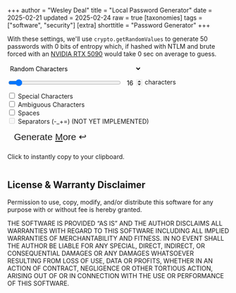 +++
author = "Wesley Deal"
title = "Local Password Generator"
date = 2025-02-21
updated = 2025-02-24
raw = true
[taxonomies]
tags = ["software", "security"]
[extra]
shorttitle = "Password Generator"
+++

<style type="text/css">
#length_val{
	width: 3em;
	background: transparent;
	border: none;
	border-bottom: 1px solid var(--color-fg);
	border-radius: 0;
	font: inherit;
	padding: 0;
	text-align: center;
}
input[type=number]::-webkit-inner-spin-button {
    opacity: 1
}
#settings-wrapper {
	display: flex;
	gap: 10px;
	flex-direction: column;
}
#settings-wrapper div.length-container{
	display: flex;
	gap: 5px;
	flex-wrap: wrap;
}
#length{
	width: 256px;
}
#result{
	font-family: "Red Hat Mono",Consolas,monospace;
	font-size: 1.5em;
	border: 1px solid var(--color-fg);
	outline: 2px solid var(--color-accent);
	margin: 10px 0;
	overflow-x: auto;
	max-width: min(100%,1600px);
}
#result.smaller{
	font-size: 1em;
}
#result ul{
	display: flex;
	flex-wrap: wrap;
	gap: 24px 20px;
	justify-content: space-evenly;
	padding: 0 10px;
}
#result li{
	display: flex;
	width: auto;
	padding: 0;
	margin: 0;
	line-height: 1;
	white-space: pre;
}
#result li.copied{
	border-bottom: 2px solid var(--color-accent);
	margin-bottom: -2px;
	font-style: italic;
}
.content{
	display: flex;
	max-width: 100%;
	align-items: center;
	flex-direction: column;
	min-height: 100vh;
}
.content > *:not(div#result) {
	width: calc(min(780px,100%));
	padding: 0 10px;
}
button#generate {
	font-size: 1.5em;
	color: var(--color-link);
	border: 2px solid var(--color-link);
	border-radius: 3px;
	background: var(--color-bg);
	padding: 5px 15px 10px;
	transition: border 250ms ease-in-out, color 250ms ease-in-out, background 250ms ease-in-out;
}
button#generate:hover {
	background: var(--color-hover);
	color: var(--color-bg);
	border: 2px solid var(--color-hover);
}
#controls{
	display: flex;
	flex-direction: row;
	align-items: end;
	justify-content: space-between;
	flex-wrap: wrap;
	gap: 10px;
}
select{
	border: 1px solid var(--color-fg);
	border-radius: 3px;
	font: inherit;
	background: none;
	padding: 2px;
}
</style>
<div id="passwords-exposition">
	<p>With these settings, we'll use <code>crypto.getRandomValues</code> to generate 50 passwords with <span id="entropy">0</span> bits of entropy which, if hashed with NTLM and brute forced with an <a href="https://gist.github.com/Chick3nman/09bac0775e6393468c2925c1e1363d5c">NVIDIA RTX 5090</a> would take <span id="hashtime">0 sec</span> on average to guess.
</div>
<div id="controls">
	<div id="settings-wrapper">
		<div>
			<select id="mode" onchange="pwgen()">
				<option value="char">Random Characters</option>
				<option value="words">Random Words (NOT YET IMPLEMENTED)</option>
			</select>
		</div>
		<div class="length-container">
			<input type="range" id="length" min="8" max="128" value="16">
			<input type="number" id="length_val" value="16"></input>
   			<label for="length"> characters</label>
		</div>
		<div>
			<input type="checkbox" id="specials" value="specials" onchange="pwgen()">
			<label for="specials"> Special Characters</label><br>
			<input type="checkbox" id="ambiguous" value="ambiguous" onchange="pwgen()">
			<label for="ambiguous"> Ambiguous Characters</label><br>
			<input type="checkbox" id="spaces" value="spaces" onchange="pwgen()">
			<label for="spaces"> Spaces</label><br>
			<input type="checkbox" id="separators" value="separators" onchange="pwgen()" disabled>
			<label for="separators"> Separators (-_+=)  (NOT YET IMPLEMENTED)</label><br>
		</div>
	</div>
	<div id="genbutton-wrapper">
		<button type="button" id="generate">Generate <u>M</u>ore ↩</button>
	</div>
</div>

<div id="explanation">
	<p>Click to instantly copy to your clipboard.
</div>

<div id="result"></div>

<div id="license">
	<h2>License & Warranty Disclaimer</h2>
	<p>Permission to use, copy, modify, and/or distribute this software for
	any purpose with or without fee is hereby granted.
	<p>THE SOFTWARE IS PROVIDED “AS IS” AND THE AUTHOR DISCLAIMS ALL
	WARRANTIES WITH REGARD TO THIS SOFTWARE INCLUDING ALL IMPLIED WARRANTIES
	OF MERCHANTABILITY AND FITNESS. IN NO EVENT SHALL THE AUTHOR BE LIABLE
	FOR ANY SPECIAL, DIRECT, INDIRECT, OR CONSEQUENTIAL DAMAGES OR ANY
	DAMAGES WHATSOEVER RESULTING FROM LOSS OF USE, DATA OR PROFITS, WHETHER IN
	AN ACTION OF CONTRACT, NEGLIGENCE OR OTHER TORTIOUS ACTION, ARISING OUT
	OF OR IN CONNECTION WITH THE USE OR PERFORMANCE OF THIS SOFTWARE.
</div>

<script>
const maxUInt32 = (new Uint32Array([-1]))[0]
const ambiguousAlphaNumeric = "ABCDEFGHIJKLMNOPQRSTUVWXYZabcdefghijklmnopqrstuvwxyz0123456789";
const unambiguousAlphaNumeric = "ABCDEFGHJKLMNPQRSTUVWXYZabcdefghijkmnpqrstuvwxyz23456789";
const symbols = '`~!@#$%^&*()_+-=[]{}\\|;:\'",<.>/?';
const separators = "-_+=";
	
var genButton = document.getElementById("generate");
var genButtonHeld = false;
genButton.addEventListener('pointerdown', (e) => { genButtonHeld = true; })
genButton.addEventListener('pointerup', (e) => { genButtonHeld = false; })
genButton.addEventListener('pointerleave', (e) => { genButtonHeld = false; })
genButton.addEventListener('pointercancel', (e) => { genButtonHeld = false; })
document.body.addEventListener('keydown', (event) => { if(event.code == "Enter" || event.code == "KeyM") genButtonHeld = true; })
document.body.addEventListener('keyup', (event) => { if(event.code == "Enter" || event.code == "KeyM") genButtonHeld = false; })

var results = document.getElementById("result");
var length = document.getElementById("length");
var length_val = document.getElementById("length_val");
function onChangeLength(event) {
	if (event.target.value > 16) {
		results.classList.add("smaller");
	} else {
		results.classList.remove("smaller");
	}
	if (event.target == document.getElementById('length')){
		document.getElementById('length_val').value=event.target.value;
	} else {
		document.getElementById('length').value=event.target.value;
	}
	pwgen();
}
length_val.addEventListener('wheel', scrollLength);
length_val.addEventListener('keyup', onChangeLength);
length_val.addEventListener('mouseup', onChangeLength);
length_val.addEventListener('pointerup', () => length_val.select());
length.addEventListener('input', onChangeLength);
length.addEventListener('wheel', scrollLength);

function scrollLength(event){
	length.value -= Math.sign(event.deltaY);
	length_val.value = length.value;
	pwgen();
	event.preventDefault();
	event.stopPropagation();
}
function secureRand(min, max, count=1) {
	var randInts = crypto.getRandomValues(new Uint32Array(count));
	var scale = max-min;
	var result = min;
	return randInts.map(r => min + Math.round(scale*(r/maxUInt32)));
}
function roundTo(value, decimals) {
	const m = Math.pow(10, decimals);
	return Math.round(m * value) / m;
}
function pwgen() {
	var result = "";
	var modeElement = document.getElementById("mode");
	var mode = modeElement.options[modeElement.selectedIndex].value;
	var pwlen = parseInt(document.getElementById("length_val").value);
	var specials = document.getElementById("specials").checked;
	var ambiguous = document.getElementById("ambiguous").checked;
	var spaces = document.getElementById("spaces").checked;
	const count = 50;
	var charSet = ambiguous ? ambiguousAlphaNumeric : unambiguousAlphaNumeric;
	if(specials) {charSet += symbols;}
	if(spaces) {charSet += " ";}
	var resultInnerHTML = "<ul>";
	var randChars = Array.from(secureRand(0, charSet.length-1, pwlen*count));
	for (i=0; i<count; i++) {
		var pw = randChars.slice(i*pwlen,i*pwlen+pwlen).map(c => charSet[c]).join("");
		resultInnerHTML += "<li>" + pw.replaceAll("&","&amp;").replaceAll(">","&gt;").replaceAll("<","&lt;").replaceAll("\\",'&bsol;') + "</li>";
	}
	resultInnerHTML += "</ul>"
	document.getElementById("result").innerHTML = resultInnerHTML;
	for (el of document.querySelectorAll("#result li")){
		el.addEventListener('click', function(e) {
			window.getSelection().removeAllRanges();
			r = document.createRange();
			r.selectNodeContents(e.target.closest('li'));
			window.getSelection().addRange(r);
			document.execCommand('copy');
			e.target.closest('li').classList.add('copied');
		});
	}
	const hashRate = 3.401e+11;
	var entropy = Math.log2(Math.pow(charSet.length, pwlen));
	var hashTime = Math.pow(2, entropy) / hashRate / 2 / 3600 / 24 / 365;
	var hashTimeText = "";
	if (hashTime < 1/365/24) {hashTimeText = roundTo(hashTime*365*24*3600, 0) + " seconds"} else
	if (hashTime < 1/365) {hashTimeText = roundTo(hashTime*365*24, 1) + " hours"} else
	if (hashTime < 1) { hashTimeText = roundTo(hashTime*365, 1) + " days"} else
	hashTimeText = roundTo(hashTime, 2) + " years";
	document.getElementById("entropy").innerHTML = roundTo(entropy, 2);
	document.getElementById("hashtime").innerHTML = hashTimeText;
}
function monitorGenButton() {
	if (genButtonHeld) pwgen();
	window.requestAnimationFrame(monitorGenButton);
}
monitorGenButton();
pwgen();

</script>

